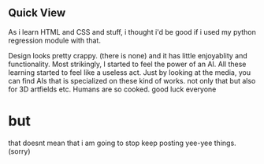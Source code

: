 Quick View
---
As i learn HTML and CSS and stuff,
i thought i'd be good if i used my python regression module with that.

Design looks pretty crappy. (there is none) and it has little enjoyablity and functionality.
Most strikingly, I started to feel the power of an AI.
All these learning started to feel like a useless act. Just by looking at the media, you can find
AIs that is specialized on these kind of works. not only that but also for 3D artfields etc.
Humans are so cooked. good luck everyone

# but
that doesnt mean that i am going to stop keep posting yee-yee things. (sorry)
